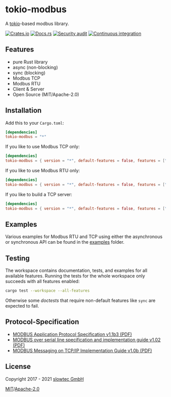 # tokio-modbus

A [tokio](https://tokio.rs)-based modbus library.

[![Crates.io](https://img.shields.io/crates/v/tokio-modbus.svg)](https://crates.io/crates/tokio-modbus)
[![Docs.rs](https://docs.rs/tokio-modbus/badge.svg)](https://docs.rs/tokio-modbus/)
[![Security audit](https://github.com/slowtec/tokio-modbus/actions/workflows/security_audit.yaml/badge.svg)](https://github.com/slowtec/tokio-modbus/actions/workflows/security_audit.yaml)
[![Continuous integration](https://github.com/slowtec/tokio-modbus/actions/workflows/continuous_integration.yaml/badge.svg)](https://github.com/slowtec/tokio-modbus/actions/workflows/continuous_integration.yaml)

## Features

- pure Rust library
- async (non-blocking)
- sync (blocking)
- Modbus TCP
- Modbus RTU
- Client & Server
- Open Source (MIT/Apache-2.0)

## Installation

Add this to your `Cargo.toml`:

```toml
[dependencies]
tokio-modbus = "*"
```

If you like to use Modbus TCP only:

```toml
[dependencies]
tokio-modbus = { version = "*", default-features = false, features = ["tcp"] }
```

If you like to use Modbus RTU only:

```toml
[dependencies]
tokio-modbus = { version = "*", default-features = false, features = ["rtu"] }
```

If you like to build a TCP server:

```toml
[dependencies]
tokio-modbus = { version = "*", default-features = false, features = ["tcp", "server"] }
```

## Examples

Various examples for Modbus RTU and TCP using either the asynchronous
or synchronous API can be found in the
[examples](https://github.com/slowtec/tokio-modbus/tree/master/examples)
folder.

## Testing

The workspace contains documentation, tests, and examples for all available
features. Running the tests for the whole workspace only succeeds with all
features enabled:

```sh
cargo test --workspace --all-features
```

Otherwise some *doctests* that require non-default features like `sync`
are expected to fail.

## Protocol-Specification

- [MODBUS Application Protocol Specification v1.1b3 (PDF)](http://modbus.org/docs/Modbus_Application_Protocol_V1_1b3.pdf)
- [MODBUS over serial line specification and implementation guide v1.02 (PDF)](http://modbus.org/docs/Modbus_over_serial_line_V1_02.pdf)
- [MODBUS Messaging on TCP/IP Implementation Guide v1.0b (PDF)](http://modbus.org/docs/Modbus_Messaging_Implementation_Guide_V1_0b.pdf)

## License

Copyright 2017 - 2021 [slowtec GmbH](https://www.slowtec.de)

[MIT](LICENSE-MIT)/[Apache-2.0](LICENSE-APACHE)
